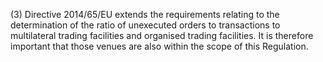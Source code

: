 (3) Directive 2014/65/EU extends the requirements relating to the determination of the ratio of unexecuted orders to transactions to multilateral trading facilities and organised trading facilities. It is therefore important that those venues are also within the scope of this Regulation.